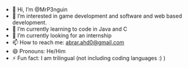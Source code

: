 - 👋 Hi, I’m @MrP3nguin
- 👀 I’m interested in game development and software and web based development.
- 🌱 I’m currently learning to code in Java and C
- 💞️ I’m currently looking for an internship
- 📫 How to reach me: abrar.ahd0@gmail.com
- 😄 Pronouns: He/Him
- ⚡ Fun fact: I am trilingual (not including coding languages :) )

<!---
MrP3nguin/MrP3nguin is a ✨ special ✨ repository because its `README.md` (this file) appears on your GitHub profile.
You can click the Preview link to take a look at your changes.
--->
